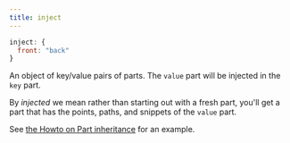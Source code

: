 ```yaml
---
title: inject
---
```


```js
inject: {
  front: "back"
}
```

An object of key/value pairs of parts. The `value` part will be injected in the `key` part.

By *injected* we mean rather than starting out with a fresh part, you'll get a part that
has the points, paths, and snippets of the `value` part.

<Tip>

See [the Howto on Part inheritance](/howtos/core/inject) for an example.

</Tip>
